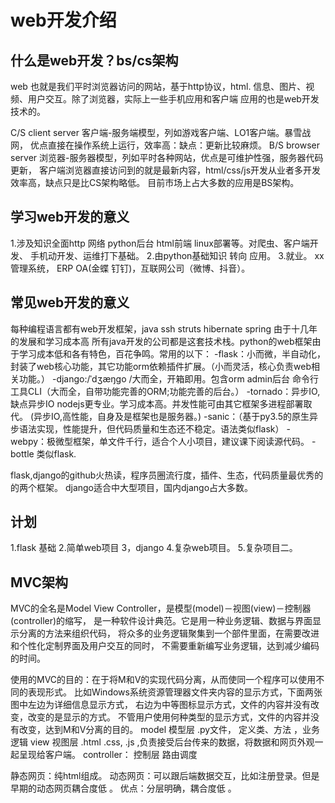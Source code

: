 web开发介绍
====
## 什么是web开发？bs/cs架构
web  也就是我们平时浏览器访问的网站，基于http协议，html.
信息、图片、视频、用户交互。除了浏览器，实际上一些手机应用和客户端
应用的也是web开发技术的。

C/S  client  server  客户端-服务端模型，列如游戏客户端、LO1客户端。暴雪战网，
优点直接在操作系统上运行，效率高：缺点：更新比较麻烦。
B/S   browser server 浏览器-服务器模型，列如平时各种网站，优点是可维护性强，服务器代码更新，
客户端浏览器直接访问到的就是最新内容，html/css/js开发从业者多开发效率高，缺点只是比CS架构略低。
目前市场上占大多数的应用是BS架构。
## 学习web开发的意义
1.涉及知识全面http 网络 python后台  html前端  linux部署等。对爬虫、客户端开发、
手机动开发、运维打下基础。
2.由python基础知识  转向 应用。
3.就业。 xx管理系统，  ERP  OA(金蝶  钉钉)，互联网公司（微博、抖音）。

## 常见web开发的意义
每种编程语言都有web开发框架，java ssh  struts hibernate spring 由于十几年的发展和学习成本高 
 所有java开发的公司都是这套技术栈。python的web框架由于学习成本低和各有特色，百花争鸣。常用的以下：
 -flask：小而微，半自动化，封装了web核心功能，其它功能orm依赖插件扩展。（小而灵活，核心负责web相关功能。）
 -django:/ˈdʒæŋɡo /大而全，开箱即用。包含orm admin后台 命令行工具CLI（大而全，自带功能完善的ORM;功能完善的后台。）
 -tornado：异步IO,缺点异步IO nodejs更专业。学习成本高。并发性能可由其它框架多进程部署取代。
 (异步IO,高性能，自身及是框架也是服务器。)
 -sanic：（基于py3.5的原生异步语法实现，性能提升，但代码质量和生态还不稳定。语法类似flask）
 -webpy：极微型框架，单文件千行，适合个人小项目，建议课下阅读源代码。
 -bottle   类似flask.
 
 flask,django的github火热读，程序员圈流行度，插件、生态，代码质量最优秀的的两个框架。
 django适合中大型项目，国内django占大多数。
 ## 计划
 1.flask  基础
 2.简单web项目
 3，django
 4.复杂web项目。
 5.复杂项目二。
 
## MVC架构  
MVC的全名是Model View Controller，是模型(model)－视图(view)－控制器(controller)的缩写，
是一种软件设计典范。它是用一种业务逻辑、数据与界面显示分离的方法来组织代码，
将众多的业务逻辑聚集到一个部件里面，在需要改进和个性化定制界面及用户交互的同时，
不需要重新编写业务逻辑，达到减少编码的时间。

使用的MVC的目的：在于将M和V的实现代码分离，从而使同一个程序可以使用不同的表现形式。
比如Windows系统资源管理器文件夹内容的显示方式，下面两张图中左边为详细信息显示方式，
右边为中等图标显示方式，文件的内容并没有改变，改变的是显示的方式。
不管用户使用何种类型的显示方式，文件的内容并没有改变，达到M和V分离的目的。
model  模型层   .py文件， 定义类、方法  ，业务逻辑
view  视图层    .html  .css,  .js  ,负责接受后台传来的数据，将数据和网页外观一起呈现给客户端。
controller：  控制层     路由调度

静态网页：纯html组成。 动态网页：可以跟后端数据交互，比如注册登录。但是
早期的动态网页耦合度低 。
优点：分层明确，耦合度低 。
